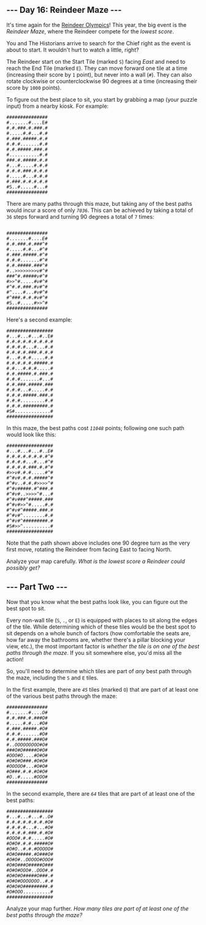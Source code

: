 <article class="day-desc"><h2>--- Day 16: Reindeer Maze ---</h2><p>It's time again for the <a href="/2015/day/14">Reindeer Olympics</a>! This year, the big event is the <em>Reindeer Maze</em>, where the Reindeer compete for the <em><span title="I would say it's like Reindeer Golf, but knowing Reindeer, it's almost certainly nothing like Reindeer Golf.">lowest score</span></em>.</p>
<p>You and The Historians arrive to search for the Chief right as the event is about to start. It wouldn't hurt to watch a little, right?</p>
<p>The Reindeer start on the Start Tile (marked <code>S</code>) facing <em>East</em> and need to reach the End Tile (marked <code>E</code>). They can move forward one tile at a time (increasing their score by <code>1</code> point), but never into a wall (<code>#</code>). They can also rotate clockwise or counterclockwise 90 degrees at a time (increasing their score by <code>1000</code> points).</p>
<p>To figure out the best place to sit, you start by grabbing a map (your puzzle input) from a nearby kiosk. For example:</p>
<pre><code>###############
#.......#....E#
#.#.###.#.###.#
#.....#.#...#.#
#.###.#####.#.#
#.#.#.......#.#
#.#.#####.###.#
#...........#.#
###.#.#####.#.#
#...#.....#.#.#
#.#.#.###.#.#.#
#.....#...#.#.#
#.###.#.#.#.#.#
#S..#.....#...#
###############
</code></pre>
<p>There are many paths through this maze, but taking any of the best paths would incur a score of only <code><em>7036</em></code>. This can be achieved by taking a total of <code>36</code> steps forward and turning 90 degrees a total of <code>7</code> times:</p>
<pre><code>
###############
#.......#....<em>E</em>#
#.#.###.#.###<em>^</em>#
#.....#.#...#<em>^</em>#
#.###.#####.#<em>^</em>#
#.#.#.......#<em>^</em>#
#.#.#####.###<em>^</em>#
#..<em>&gt;</em><em>&gt;</em><em>&gt;</em><em>&gt;</em><em>&gt;</em><em>&gt;</em><em>&gt;</em><em>&gt;</em><em>v</em>#<em>^</em>#
###<em>^</em>#.#####<em>v</em>#<em>^</em>#
#<em>&gt;</em><em>&gt;</em><em>^</em>#.....#<em>v</em>#<em>^</em>#
#<em>^</em>#.#.###.#<em>v</em>#<em>^</em>#
#<em>^</em>....#...#<em>v</em>#<em>^</em>#
#<em>^</em>###.#.#.#<em>v</em>#<em>^</em>#
#S..#.....#<em>&gt;</em><em>&gt;</em><em>^</em>#
###############
</code></pre>
<p>Here's a second example:</p>
<pre><code>#################
#...#...#...#..E#
#.#.#.#.#.#.#.#.#
#.#.#.#...#...#.#
#.#.#.#.###.#.#.#
#...#.#.#.....#.#
#.#.#.#.#.#####.#
#.#...#.#.#.....#
#.#.#####.#.###.#
#.#.#.......#...#
#.#.###.#####.###
#.#.#...#.....#.#
#.#.#.#####.###.#
#.#.#.........#.#
#.#.#.#########.#
#S#.............#
#################
</code></pre>
<p>In this maze, the best paths cost <code><em>11048</em></code> points; following one such path would look like this:</p>
<pre><code>#################
#...#...#...#..<em>E</em>#
#.#.#.#.#.#.#.#<em>^</em>#
#.#.#.#...#...#<em>^</em>#
#.#.#.#.###.#.#<em>^</em>#
#<em>&gt;</em><em>&gt;</em><em>v</em>#.#.#.....#<em>^</em>#
#<em>^</em>#<em>v</em>#.#.#.#####<em>^</em>#
#<em>^</em>#<em>v</em>..#.#.#<em>&gt;</em><em>&gt;</em><em>&gt;</em><em>&gt;</em><em>^</em>#
#<em>^</em>#<em>v</em>#####.#<em>^</em>###.#
#<em>^</em>#<em>v</em>#..<em>&gt;</em><em>&gt;</em><em>&gt;</em><em>&gt;</em><em>^</em>#...#
#<em>^</em>#<em>v</em>###<em>^</em>#####.###
#<em>^</em>#<em>v</em>#<em>&gt;</em><em>&gt;</em><em>^</em>#.....#.#
#<em>^</em>#<em>v</em>#<em>^</em>#####.###.#
#<em>^</em>#<em>v</em>#<em>^</em>........#.#
#<em>^</em>#<em>v</em>#<em>^</em>#########.#
#S#<em>&gt;</em><em>&gt;</em><em>^</em>..........#
#################
</code></pre>
<p>Note that the path shown above includes one 90 degree turn as the very first move, rotating the Reindeer from facing East to facing North.</p>
<p>Analyze your map carefully. <em>What is the lowest score a Reindeer could possibly get?</em></p>
</article><article class="day-desc"><h2 id="part2">--- Part Two ---</h2><p>Now that you know what the best paths look like, you can figure out the best spot to sit.</p>
<p>Every non-wall tile (<code>S</code>, <code>.</code>, or <code>E</code>) is equipped with places to sit along the edges of the tile. While determining which of these tiles would be the best spot to sit depends on a whole bunch of factors (how comfortable the seats are, how far away the bathrooms are, whether there's a pillar blocking your view, etc.), the most important factor is <em>whether the tile is on one of the best paths through the maze</em>. If you sit somewhere else, you'd miss all the action!</p>
<p>So, you'll need to determine which tiles are part of <em>any</em> best path through the maze, including the <code>S</code> and <code>E</code> tiles.</p>
<p>In the first example, there are <code><em>45</em></code> tiles (marked <code>O</code>) that are part of at least one of the various best paths through the maze:</p>
<pre><code>###############
#.......#....<em>O</em>#
#.#.###.#.###<em>O</em>#
#.....#.#...#<em>O</em>#
#.###.#####.#<em>O</em>#
#.#.#.......#<em>O</em>#
#.#.#####.###<em>O</em>#
#..<em>O</em><em>O</em><em>O</em><em>O</em><em>O</em><em>O</em><em>O</em><em>O</em><em>O</em>#<em>O</em>#
###<em>O</em>#<em>O</em>#####<em>O</em>#<em>O</em>#
#<em>O</em><em>O</em><em>O</em>#<em>O</em>....#<em>O</em>#<em>O</em>#
#<em>O</em>#<em>O</em>#<em>O</em>###.#<em>O</em>#<em>O</em>#
#<em>O</em><em>O</em><em>O</em><em>O</em><em>O</em>#...#<em>O</em>#<em>O</em>#
#<em>O</em>###.#.#.#<em>O</em>#<em>O</em>#
#<em>O</em>..#.....#<em>O</em><em>O</em><em>O</em>#
###############
</code></pre>
<p>In the second example, there are <code><em>64</em></code> tiles that are part of at least one of the best paths:</p>
<pre><code>#################
#...#...#...#..<em>O</em>#
#.#.#.#.#.#.#.#<em>O</em>#
#.#.#.#...#...#<em>O</em>#
#.#.#.#.###.#.#<em>O</em>#
#<em>O</em><em>O</em><em>O</em>#.#.#.....#<em>O</em>#
#<em>O</em>#<em>O</em>#.#.#.#####<em>O</em>#
#<em>O</em>#<em>O</em>..#.#.#<em>O</em><em>O</em><em>O</em><em>O</em><em>O</em>#
#<em>O</em>#<em>O</em>#####.#<em>O</em>###<em>O</em>#
#<em>O</em>#<em>O</em>#..<em>O</em><em>O</em><em>O</em><em>O</em><em>O</em>#<em>O</em><em>O</em><em>O</em>#
#<em>O</em>#<em>O</em>###<em>O</em>#####<em>O</em>###
#<em>O</em>#<em>O</em>#<em>O</em><em>O</em><em>O</em>#..<em>O</em><em>O</em><em>O</em>#.#
#<em>O</em>#<em>O</em>#<em>O</em>#####<em>O</em>###.#
#<em>O</em>#<em>O</em>#<em>O</em><em>O</em><em>O</em><em>O</em><em>O</em><em>O</em><em>O</em>..#.#
#<em>O</em>#<em>O</em>#<em>O</em>#########.#
#<em>O</em>#<em>O</em><em>O</em><em>O</em>..........#
#################
</code></pre>
<p>Analyze your map further. <em>How many tiles are part of at least one of the best paths through the maze?</em></p>
</article>